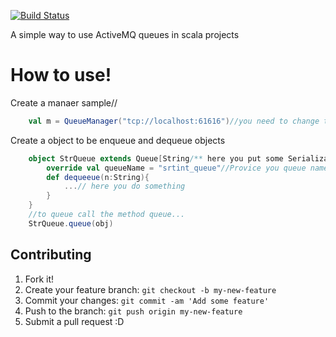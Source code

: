[![Build Status](https://travis-ci.org/mateusfreira/activemq-scala-util.svg?branch=master)](https://travis-ci.org/mateusfreira/activemq-scala-util)

A simple way to use ActiveMQ queues in scala projects
# How to use!
Create a manaer sample//
```scala
    val m = QueueManager("tcp://localhost:61616")//you need to change tcp://localhost:61616 by you activeMe server url.
```
Create a object to be enqueue and dequeue objects

```scala
    object StrQueue extends Queue[String/** here you put some Serializable class(can be a case class)*/]{
        override val queueName = "srtint_queue"//Provice you queue name
        def dequeeue(n:String){
            ...// here you do something
        }
    }
    //to queue call the method queue...
    StrQueue.queue(obj)
```

## Contributing
1. Fork it!
2. Create your feature branch: `git checkout -b my-new-feature`
3. Commit your changes: `git commit -am 'Add some feature'`
4. Push to the branch: `git push origin my-new-feature`
5. Submit a pull request :D